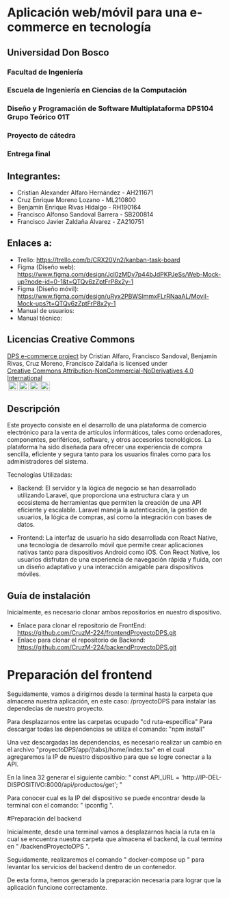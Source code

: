 # Aplicación web/móvil para una e-commerce en tecnología

## Universidad Don Bosco
### Facultad de Ingeniería
### Escuela de Ingeniería en Ciencias de la Computación
### Diseño y Programación de Software Multiplataforma DPS104 Grupo Teórico 01T

### Proyecto de cátedra
### Entrega final

## Integrantes:
- Cristian Alexander Alfaro Hernández - AH211671
- Cruz Enrique Moreno Lozano - ML210800
- Benjamín Enrique Rivas Hidalgo - RH190164
- Francisco Alfonso Sandoval Barrera - SB200814
- Francisco Javier Zaldaña Álvarez - ZA210751

## Enlaces a:
- Trello: https://trello.com/b/CRX20Vn2/kanban-task-board
- Figma (Diseño web): https://www.figma.com/design/Jcl0zMDv7p44bJdPKPJeSs/Web-Mock-up?node-id=0-1&t=QTQv6zZptFrP8x2y-1
- Figma (Diseño móvil): https://www.figma.com/design/uRyx2PBWSlmmxFLrRNaaAL/Movil-Mock-ups?t=QTQv6zZptFrP8x2y-1
- Manual de usuarios:
- Manual técnico:

## Licencias Creative Commons
<p xmlns:cc="http://creativecommons.org/ns#" xmlns:dct="http://purl.org/dc/terms/"><a property="dct:title" rel="cc:attributionURL" href="https://github.com/Franckalv/e-commerce-project">DPS e-commerce project</a> by <span property="cc:attributionName">Cristian Alfaro, Francisco Sandoval, Benjamín Rivas, Cruz Moreno, Francisco Zaldaña </span> is licensed under <a href="https://creativecommons.org/licenses/by-nc-nd/4.0/?ref=chooser-v1" target="_blank" rel="license noopener noreferrer" style="display:inline-block;">Creative Commons Attribution-NonCommercial-NoDerivatives 4.0 International <br> <img style="height:22px!important;margin-left:3px;vertical-align:text-bottom;" src="https://mirrors.creativecommons.org/presskit/icons/cc.svg?ref=chooser-v1" alt=""><img style="height:22px!important;margin-left:3px;vertical-align:text-bottom;" src="https://mirrors.creativecommons.org/presskit/icons/by.svg?ref=chooser-v1" alt=""><img style="height:22px!important;margin-left:3px;vertical-align:text-bottom;" src="https://mirrors.creativecommons.org/presskit/icons/nc.svg?ref=chooser-v1" alt=""><img style="height:22px!important;margin-left:3px;vertical-align:text-bottom;" src="https://mirrors.creativecommons.org/presskit/icons/nd.svg?ref=chooser-v1" alt=""></a></p>


## Descripción
Este proyecto consiste en el desarrollo de una plataforma de comercio electrónico para la venta de artículos informáticos, tales como ordenadores, componentes, periféricos, software, y otros accesorios tecnológicos. La plataforma ha sido diseñada para ofrecer una experiencia de compra sencilla, eficiente y segura tanto para los usuarios finales como para los administradores del sistema.

Tecnologías Utilizadas:

- Backend: El servidor y la lógica de negocio se han desarrollado utilizando Laravel, que proporciona una estructura clara y un ecosistema de herramientas que permiten la creación de una API eficiente y escalable. Laravel maneja la autenticación, la gestión de usuarios, la lógica de compras, así como la integración con bases de datos.

- Frontend: La interfaz de usuario ha sido desarrollada con React Native, una tecnología de desarrollo móvil que permite crear aplicaciones nativas tanto para dispositivos Android como iOS. Con React Native, los usuarios disfrutan de una experiencia de navegación rápida y fluida, con un diseño adaptativo y una interacción amigable para dispositivos móviles.

## Guía de instalación
Inicialmente, es necesario clonar ambos repositorios en nuestro dispositivo.

- Enlace para clonar el repositorio de FrontEnd: https://github.com/CruzM-224/frontendProyectoDPS.git
- Enlace para clonar el repositorio de Backend: https://github.com/CruzM-224/backendProyectoDPS.git

# Preparación del frontend
Seguidamente, vamos a dirigirnos desde la terminal hasta la carpeta que almacena nuestra aplicación, en este caso: /proyectoDPS para instalar las dependecias de nuestro proyecto.

Para desplazarnos entre las carpetas ocupado "cd ruta-específica"
Para descargar todas las dependencias se utiliza el comando: "npm install"

Una vez descargadas las dependencias, es necesario realizar un cambio en el archivo "proyectoDPS/app/(tabs)/home/index.tsx" en el cual agregaremos la IP de nuestro dispositivo para que se logre conectar a la API. 

En la linea 32 generar el siguiente cambio: " const API_URL = 'http://IP-DEL-DISPOSITIVO:8000/api/productos/get'; "

Para conocer cual es la IP del dispositivo se puede encontrar desde la terminal con el comando: " ipconfig ".

#Preparación del backend

Inicialmente, desde una terminal vamos a desplazarnos hacia la ruta en la cual se encuentra nuestra carpeta que almacena el backend, la cual termina en " /backendProyectoDPS ".

Seguidamente, realizaremos el comando " docker-compose up " para levantar los servicios del backend dentro de un contenedor.

De esta forma, hemos generado la preparación necesaria para lograr que la aplicación funcione correctamente.
